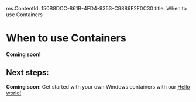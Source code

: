 ms.ContentId: 150B8DCC-861B-4FD4-9353-C9886F2F0C30
title: When to use Containers


# When to use Containers #

**Coming soon!**

## Next steps: ##
**Coming soon**: Get started with your own Windows containers with our [Hello world!](..\quick_start\hello_world.md)